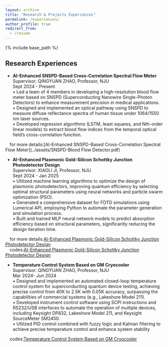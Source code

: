 ```yaml
---
layout: archive
title: "Research & Projects Experiences"
permalink: /experiences/
author_profile: true
redirect_from:
  - /resume
---
```


{% include base_path %}

## Research Experiences
* **AI-Enhanced SNSPD-Based Cross-Correlation Spectral Flow Meter**<br>
Supervisor: QINGYUAN ZHAO, Professor, NJU<br>
Sept 2024 - Present<br>
• Led a team of 4 members in developing a high-resolution blood flow meter based on SNSPD (Superconducting
Nanowire Single-Photon Detectors) to enhance measurement precision in medical applications.<br>
• Designed and implemented an optical pathway using SNSPD to measure diffuse reflectance spectra of human
tissue under 1064/1550 nm laser sources.<br>
• Developed regression algorithms (LSTM, least squares, and Nth-order linear models) to extract blood flow
indices from the temporal optical field’s cross-correlation function.

&emsp;for more details:[AI-Enhanced SNSPD-Based Cross-Correlation Spectral Flow Meter](../assets/SNSPD-Blood Flow Detector.pdf)


* **AI-Enhanced Plasmonic Gold-Silicon Schottky Junction Photodetector Design**<br>
Supervisor: XIAOLI JI, Professor, NJU<br>
Sept 2024 - Jan 2025<br>
• Utilized machine learning algorithms to optimize the design of plasmonic photodetectors, improving quantum
efficiency by selecting optimal structural parameters using neural networks and particle swarm optimization
(PSO).<br>
• Generated a comprehensive dataset for FDTD simulations using Lumerical API, employing Python to automate
the parameter generation and simulation process.<br>
• Built and trained MLP neural network models to predict absorption efficiency based on structural parameters,
significantly reducing the design iteration time.

&emsp;for more details:[AI-Enhanced Plasmonic Gold-Silicon Schottky Junction Photodetector Design](../assets/Algorithm-Schottky.pptx)<br>
&emsp;codes:[AI-Enhanced Plasmonic Gold-Silicon Schottky Junction Photodetector Design](../assets/Schottky-code.zip)

* **Temperature Control System Based on GM Cryocooler**<br>
Supervisor: QINGYUAN ZHAO, Professor, NJU<br>
Mar 2024- Jun 2024<br>
• Designed and implemented an automated closed-loop temperature control system for superconducting quantum
device testing, achieving precise control from 40K to 2.5K with 0.05K accuracy, surpassing the capabilities of
commercial systems (e.g., Lakeshore Model 211).<br>
• Developed instrument control software using SCPI instructions and RS232/USB interfaces to automate the
operation of multiple devices, including Keysight DP832, Lakeshore Model 211, and Keysight SourceMeter
SM2450.<br>
• Utilized PID control combined with fuzzy logic and Kalman filtering to achieve precise temperature control and
enhance system stability

&emsp;codes:[Temperature Control System Based on GM Cryocooler](../assets/temp-control.zip)
